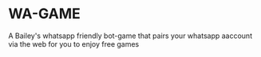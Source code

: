 # WA-GAME
A Bailey's whatsapp friendly bot-game that pairs your whatsapp aaccount via the web for you to enjoy free games
